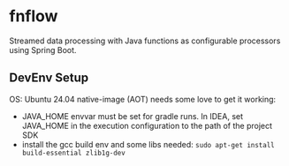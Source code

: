 # fnflow
Streamed data processing with Java functions as configurable processors using Spring Boot.

## DevEnv Setup
OS: Ubuntu 24.04
native-image (AOT) needs some love to get it working:
- JAVA_HOME envvar must be set for gradle runs. In IDEA, set JAVA_HOME in the execution configuration to the path of the project SDK
- install the gcc build env and some libs needed: `sudo apt-get install build-essential zlib1g-dev`
